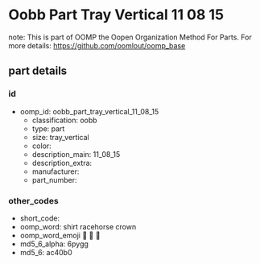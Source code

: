 # Oobb Part Tray Vertical 11 08 15  

note: This is part of OOMP the Oopen Organization Method For Parts. For more details: https://github.com/oomlout/oomp_base

##  part details





### id
* oomp_id: oobb_part_tray_vertical_11_08_15
  * classification: oobb
  * type: part
  * size: tray_vertical
  * color: 
  * description_main: 11_08_15
  * description_extra: 
  * manufacturer: 
  * part_number: 

### other_codes
* short_code: 
* oomp_word: shirt racehorse crown
* oomp_word_emoji :shirt: :racehorse: :crown:
* md5_6_alpha: 6pygg
* md5_6: ac40b0